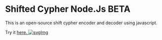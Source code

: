 # Shifted Cypher Node.Js BETA

This is an open-source shift cypher encoder and decoder using javascript.

Try it <a href="https://shifted-1.smtkd.repl.co" target="_blank">here. <img alt="svgImg" src="https://img.icons8.com/fluency-systems-filled/48/000000/external-link.png"/></a> 
